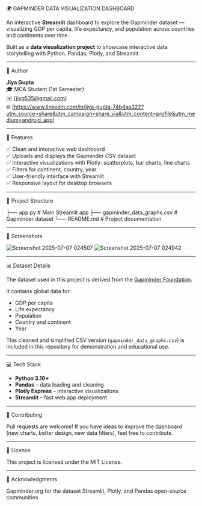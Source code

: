 🌍 GAPMINDER DATA VISUALIZATION DASHBOARD

An interactive **Streamlit** dashboard to explore the Gapminder dataset — visualizing GDP per capita, life expectancy, and population across countries and continents over time.

Built as a **data visualization project** to showcase interactive data storytelling with Python, Pandas, Plotly, and Streamlit.

-----------------------------------------------------------------------------------------------------------------

 👤 Author

**Jiya Gupta**  
🎓 MCA Student (1st Semester)  
✉️ [jiyg535@gmail.com]  
🌐 [https://www.linkedin.com/in/jiya-gupta-74b4aa322?utm_source=share&utm_campaign=share_via&utm_content=profile&utm_medium=android_app]



-----------------------------------------------------------------------------------------------------------------

🚀 Features

✅ Clean and interactive web dashboard  
✅ Uploads and displays the Gapminder CSV dataset  
✅ Interactive visualizations with Plotly: scatterplots, bar charts, line charts  
✅ Filters for continent, country, year  
✅ User-friendly interface with Streamlit  
✅ Responsive layout for desktop browsers

----------------------------------------------------------------------------------------------------------------

 📂 Project Structure
 
├── app.py # Main Streamlit app
├── gapminder_data_graphs.csv # Gapminder dataset
└── README.md # Project documentation

----------------------------------------------------------------------------------------------------------------

📸 Screenshots

![Screenshot 2025-07-07 024507](https://github.com/user-attachments/assets/6be99692-191e-4fca-8aca-1473b8d6da69)
![Screenshot 2025-07-07 024942](https://github.com/user-attachments/assets/9c3d7385-89eb-47f1-bc5e-e433887a64b2)


----------------------------------------------------------------------------------------------------------------

📊 Dataset Details

The dataset used in this project is derived from the [Gapminder Foundation](https://www.gapminder.org/data/).

It contains global data for:

- GDP per capita
- Life expectancy
- Population
- Country and continent
- Year

This cleaned and simplified CSV version (`gapminder_data_graphs.csv`) is included in this repository for demonstration and educational use.

----------------------------------------------------------------------------------------------------------------

💻 Tech Stack

- **Python 3.10+**
- **Pandas** – data loading and cleaning
- **Plotly Express** – interactive visualizations
- **Streamlit** – fast web app deployment

----------------------------------------------------------------------------------------------------------------

🤝 Contributing

Pull requests are welcome!
If you have ideas to improve the dashboard (new charts, better design, new data filters), feel free to contribute.

----------------------------------------------------------------------------------------------------------------

🪪 License

This project is licensed under the MIT License.

----------------------------------------------------------------------------------------------------------------

🙏 Acknowledgments

Gapminder.org for the dataset
Streamlit, Plotly, and Pandas open-source communities











